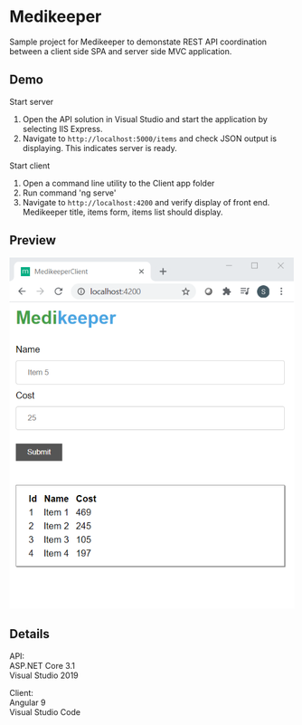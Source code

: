 # Medikeeper
Sample project for Medikeeper to demonstate REST API coordination between a client side SPA and server side MVC application.

## Demo
Start server  
1. Open the API solution in Visual Studio and start the application by selecting IIS Express.  
2. Navigate to `http://localhost:5000/items` and check JSON output is displaying. This indicates server is ready.  

Start client  
1. Open a command line utility to the Client app folder  
2. Run command 'ng serve'  
3. Navigate to `http://localhost:4200` and verify display of front end. Medikeeper title, items form, items list should display.  

## Preview
![alt text](https://github.com/psethu/Medikeeper/blob/master/MedikeeperClient/Supporting/MedikeeperClient.png?raw=true)  

## Details

API:  
ASP.NET Core 3.1  
Visual Studio 2019  

Client:  
Angular 9  
Visual Studio Code